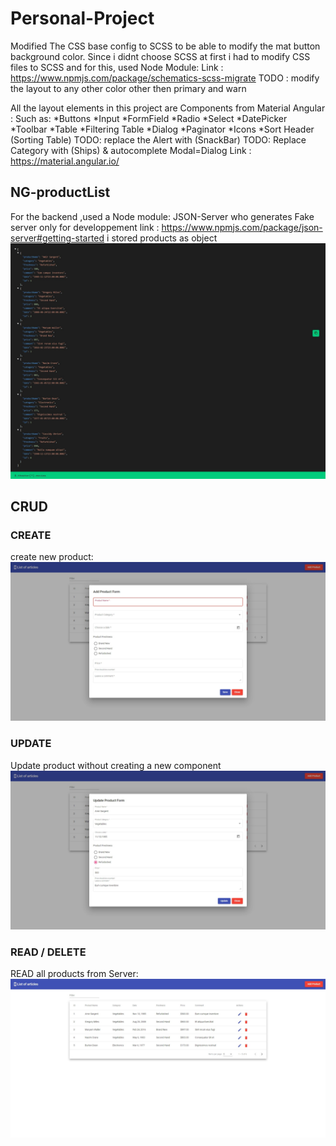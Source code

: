 # Personal-Project

Modified The CSS base config to SCSS to be able to modify the mat button background color.
Since i didnt choose SCSS at first i had to modify CSS files to SCSS and for this, used Node Module:
Link : <https://www.npmjs.com/package/schematics-scss-migrate>
TODO : modify the layout to any other color other then primary and warn

All the layout elements in this project are Components from Material Angular :
Such as:
*Buttons
*Input
*FormField
*Radio
*Select
*DatePicker
*Toolbar
*Table
*Filtering Table
*Dialog
*Paginator
*Icons
*Sort Header (Sorting Table)
TODO: replace the Alert with (SnackBar)
TODO: Replace Category with (Ships) & autocomplete
Modal=Dialog
Link : <https://material.angular.io/>

## NG-productList

For the backend ,used a Node module: JSON-Server who generates Fake server only for developpement
link : <https://www.npmjs.com/package/json-server#getting-started>
i stored products as object
<img src="./src/assets/Img/JSON-Server.jpeg" alt="JSON-server Prodcuts saved as Objects">

## CRUD

### CREATE

create new product:
<img src="./src/assets/Img/AddProduct.jpeg" alt="CREATE a new Product Form">

### UPDATE

Update product without creating a new component
<img src="./src/assets/Img/Update.jpeg">

### READ / DELETE

READ all products from Server:
<img src="./src/assets/Img/List.jpeg" alt="list of all products">
